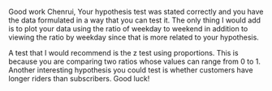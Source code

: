 Good work Chenrui, 
Your hypothesis test was stated correctly and you have the data formulated in a way that you can test it. The only thing I would add is to plot your data using the ratio of weekday to weekend in addition to viewing the ratio by weekday since that is more related to your hypothesis.

A test that I would recommend is the z test using proportions. This is because you are comparing two ratios whose values can range from 0 to 1. Another interesting hypothesis you could test is whether customers have longer riders than subscribers. Good luck!
